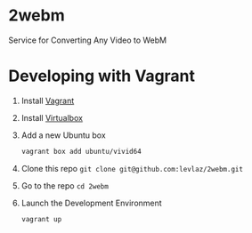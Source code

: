 # 2webm
Service for Converting Any Video to WebM

# Developing with Vagrant 

1. Install [Vagrant](https://www.vagrantup.com/downloads.html)

2. Install [Virtualbox](https://www.virtualbox.org/) 
3. Add a new Ubuntu box 
    
    ```bash 
    vagrant box add ubuntu/vivid64
    ```

4. Clone this repo `git clone git@github.com:levlaz/2webm.git`
5. Go to the repo `cd 2webm` 
6. Launch the Development Environment 

    ```bash 
    vagrant up 
    ```


